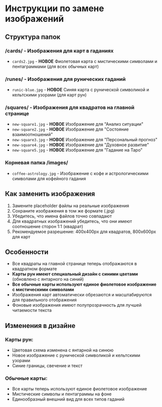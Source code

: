 # Инструкции по замене изображений

## Структура папок

### /cards/ - Изображения для карт в гаданиях
- `cards2.jpg` - **НОВОЕ** Фиолетовая карта с мистическими символами и пентаграммами (для всех обычных карт)

### /runes/ - Изображения для рунических гаданий
- `runic-blue.jpg` - **НОВОЕ** Синяя карта с рунической символикой и кельтскими узорами (для карт рун)

### /squares/ - Изображения для квадратов на главной странице
- `new-square1.jpg` - **НОВОЕ** Изображение для "Анализ ситуации"
- `new-square2.jpg` - **НОВОЕ** Изображение для "Состояние взаимоотношений"
- `new-square3.jpg` - **НОВОЕ** Изображение для "Персональный прогноз"
- `new-square4.jpg` - **НОВОЕ** Изображение для "Духовное развитие"
- `new-square5.jpg` - **НОВОЕ** Изображение для "Гадание на Таро"

### Корневая папка /images/
- `coffee-astrology.jpg` - Изображение с кофе и астрологическими символами для кофейного гадания

## Как заменить изображения

1. Замените placeholder файлы на реальные изображения
2. Сохраните изображения в том же формате (.jpg)
3. Убедитесь, что имена файлов точно совпадают
4. Для квадратных изображений убедитесь, что они имеют соотношение сторон 1:1 (квадрат)
5. Рекомендуемое разрешение: 400x400px для квадратов, 800x600px для карт

## Особенности

- Все квадраты на главной странице теперь отображаются в квадратном формате
- **Карты рун имеют специальный дизайн с синими цветами** (обновлено с янтарного на синий)
- **Все обычные карты используют единое фиолетовое изображение с мистическими символами**
- Изображения карт автоматически обрезаются и масштабируются для правильного отображения
- Фоновые изображения имеют полупрозрачность для лучшей читаемости текста

## Изменения в дизайне

### Карты рун:
- Цветовая схема изменена с янтарной на синюю
- Новое изображение с рунической символикой и кельтскими узорами
- Синие границы, свечение и текст

### Обычные карты:
- Все карты теперь используют единое фиолетовое изображение
- Мистические символы и пентаграммы на фоне
- Единообразный внешний вид для всех типов гаданий